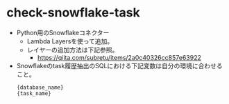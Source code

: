# check-snowflake-task
- Python用のSnowflakeコネクター
  - Lambda Layersを使って追加。
  - レイヤーの追加方法は下記参照。
    - https://qiita.com/subretu/items/2a0c40326cc857e63922
- Snowflakeのtask履歴抽出のSQLにおける下記変数は自分の環境に合わせること。
  ```
  {database_name}
  {task_name}
  ```